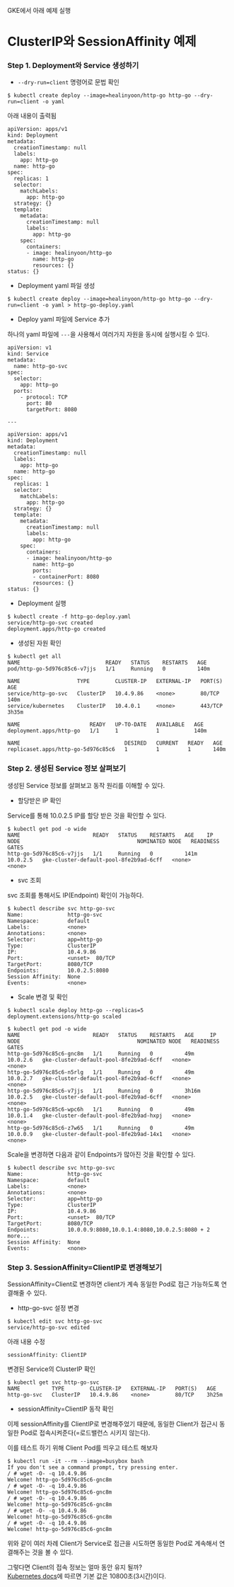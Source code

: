 GKE에서 아래 예제 실행

# ClusterIP와 SessionAffinity 예제

### Step 1. Deployment와 Service 생성하기

* `--dry-run=client` 명령어로 문법 확인
```
$ kubectl create deploy --image=healinyoon/http-go http-go --dry-run=client -o yaml 
```

아래 내용이 출력됨
```
apiVersion: apps/v1
kind: Deployment
metadata:
  creationTimestamp: null
  labels:
    app: http-go
  name: http-go
spec:
  replicas: 1
  selector:
    matchLabels:
      app: http-go
  strategy: {}
  template:
    metadata:
      creationTimestamp: null
      labels:
        app: http-go
    spec:
      containers:
      - image: healinyoon/http-go
        name: http-go
        resources: {}
status: {}
```

* Deployment yaml 파일 생성
```
$ kubectl create deploy --image=healinyoon/http-go http-go --dry-run=client -o yaml > http-go-deploy.yaml
```

* Deploy yaml 파일에 Service 추가

하나의 yaml 파일에 `---`을 사용해서 여러가지 자원을 동시에 실행시킬 수 있다.

```
apiVersion: v1
kind: Service
metadata:
  name: http-go-svc
spec:
  selector:
    app: http-go
  ports:
    - protocol: TCP
      port: 80
      targetPort: 8080

---

apiVersion: apps/v1
kind: Deployment
metadata:
  creationTimestamp: null
  labels:
    app: http-go
  name: http-go
spec:
  replicas: 1
  selector:
    matchLabels:
      app: http-go
  strategy: {}
  template:
    metadata:
      creationTimestamp: null
      labels:
        app: http-go
    spec:
      containers:
      - image: healinyoon/http-go
        name: http-go
        ports:
        - containerPort: 8080
        resources: {}
status: {}
```

* Deployment 실행
```
$ kubectl create -f http-go-deploy.yaml
service/http-go-svc created
deployment.apps/http-go created
```

* 생성된 자원 확인
```
$ kubectl get all
NAME                           READY   STATUS    RESTARTS   AGE
pod/http-go-5d976c85c6-v7jjs   1/1     Running   0          140m

NAME                  TYPE        CLUSTER-IP   EXTERNAL-IP   PORT(S)   AGE
service/http-go-svc   ClusterIP   10.4.9.86    <none>        80/TCP    140m
service/kubernetes    ClusterIP   10.4.0.1     <none>        443/TCP   3h35m

NAME                      READY   UP-TO-DATE   AVAILABLE   AGE
deployment.apps/http-go   1/1     1            1           140m

NAME                                 DESIRED   CURRENT   READY   AGE
replicaset.apps/http-go-5d976c85c6   1         1         1       140m
```

### Step 2. 생성된 Service 정보 살펴보기

생성된 Service 정보를 살펴보고 동작 원리를 이해할 수 있다.

* 할당받은 IP 확인

Service를 통해 10.0.2.5 IP를 할당 받은 것을 확인할 수 있다.

```
$ kubectl get pod -o wide
NAME                       READY   STATUS    RESTARTS   AGE    IP         NODE                                     NOMINATED NODE   READINESS GATES
http-go-5d976c85c6-v7jjs   1/1     Running   0          141m   10.0.2.5   gke-cluster-default-pool-8fe2b9ad-6cff   <none>           <none>
```

* svc 조회

svc 조회를 통해서도 IP(Endpoint) 확인이 가능하다.

```
$ kubectl describe svc http-go-svc
Name:              http-go-svc
Namespace:         default
Labels:            <none>
Annotations:       <none>
Selector:          app=http-go
Type:              ClusterIP
IP:                10.4.9.86
Port:              <unset>  80/TCP
TargetPort:        8080/TCP
Endpoints:         10.0.2.5:8080
Session Affinity:  None
Events:            <none>
```

* Scale 변경 및 확인
```
$ kubectl scale deploy http-go --replicas=5
deployment.extensions/http-go scaled

$ kubectl get pod -o wide
NAME                       READY   STATUS    RESTARTS   AGE     IP         NODE                                     NOMINATED NODE   READINESS GATES
http-go-5d976c85c6-gnc8m   1/1     Running   0          49m     10.0.2.6   gke-cluster-default-pool-8fe2b9ad-6cff   <none>           <none>
http-go-5d976c85c6-n5rlg   1/1     Running   0          49m     10.0.2.7   gke-cluster-default-pool-8fe2b9ad-6cff   <none>           <none>
http-go-5d976c85c6-v7jjs   1/1     Running   0          3h16m   10.0.2.5   gke-cluster-default-pool-8fe2b9ad-6cff   <none>           <none>
http-go-5d976c85c6-wpc6h   1/1     Running   0          49m     10.0.1.4   gke-cluster-default-pool-8fe2b9ad-hxpj   <none>           <none>
http-go-5d976c85c6-z7w65   1/1     Running   0          49m     10.0.0.9   gke-cluster-default-pool-8fe2b9ad-14x1   <none>           <none>
```

Scale을 변경하면 다음과 같이 Endpoints가 많아진 것을 확인할 수 있다.
```
$ kubectl describe svc http-go-svc
Name:              http-go-svc
Namespace:         default
Labels:            <none>
Annotations:       <none>
Selector:          app=http-go
Type:              ClusterIP
IP:                10.4.9.86
Port:              <unset>  80/TCP
TargetPort:        8080/TCP
Endpoints:         10.0.0.9:8080,10.0.1.4:8080,10.0.2.5:8080 + 2 more...
Session Affinity:  None
Events:            <none>
```

### Step 3. SessionAffinity=ClientIP로 변경해보기

SessionAffinity=Client로 변경하면 client가 계속 동일한 Pod로 접근 가능하도록 연결해줄 수 있다.

* http-go-svc 설정 변경
```
$ kubectl edit svc http-go-svc
service/http-go-svc edited
```

아래 내용 수정
```
sessionAffinity: ClientIP
```

변경된 Service의 ClusterIP 확인 
```
$ kubectl get svc http-go-svc
NAME          TYPE        CLUSTER-IP   EXTERNAL-IP   PORT(S)   AGE
http-go-svc   ClusterIP   10.4.9.86    <none>        80/TCP    3h25m
```

* sessionAffinity=ClientIP 동작 확인

이제 sessionAffinity를 ClientIP로 변경해주었기 때문에, 동일한 Client가 접근시 동일한 Pod로 접속시켜준다(=로드밸런스 시키지 않는다).

이를 테스트 하기 위해 Client Pod를 띄우고 테스트 해보자
```
$ kubectl run -it --rm --image=busybox bash
If you don't see a command prompt, try pressing enter.
/ # wget -O- -q 10.4.9.86
Welcome! http-go-5d976c85c6-gnc8m
/ # wget -O- -q 10.4.9.86
Welcome! http-go-5d976c85c6-gnc8m
/ # wget -O- -q 10.4.9.86
Welcome! http-go-5d976c85c6-gnc8m
/ # wget -O- -q 10.4.9.86
Welcome! http-go-5d976c85c6-gnc8m
/ # wget -O- -q 10.4.9.86
Welcome! http-go-5d976c85c6-gnc8m
```

위와 같이 여러 차례 Client가 Service로 접근을 시도하면 동일한 Pod로 계속해서 연결해주는 것을 볼 수 있다.  

그렇다면 Client의 접속 정보는 얼마 동안 유지 될까?  
[Kubernetes docs](https://kubernetes.io/docs/concepts/services-networking/service/)에 따르면 기본 값은 10800초(3시간)이다.
